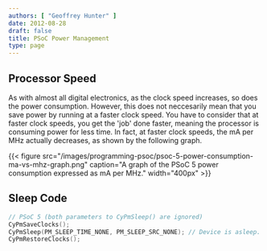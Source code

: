 ```yaml
---
authors: [ "Geoffrey Hunter" ]
date: 2012-08-28
draft: false
title: PSoC Power Management
type: page
---
```


## Processor Speed

As with almost all digital electronics, as the clock speed increases, so does the power consumption. However, this does not neccesarily mean that you save power by running at a faster clock speed. You have to consider that at faster clock speeds, you get the 'job' done faster, meaning the processor is consuming power for less time. In fact, at faster clock speeds, the mA per MHz actually decreases, as shown by the following graph.

{{< figure src="/images/programming-psoc/psoc-5-power-consumption-ma-vs-mhz-graph.png" caption="A graph of the PSoC 5 power consumption expressed as mA per MHz."  width="400px" >}}

## Sleep Code

```c
// PSoC 5 (both parameters to CyPmSleep() are ignored)
CyPmSaveClocks();
CyPmSleep(PM_SLEEP_TIME_NONE, PM_SLEEP_SRC_NONE); // Device is asleep. Code will re-enter here once wakeup ISR is finished.
CyPmRestoreClocks();
```